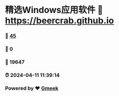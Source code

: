 # 精选Windows应用软件 :link: https://beercrab.github.io 
### :page_facing_up: [45](https://beercrab.github.io/tag.html) 
### :speech_balloon: 0 
### :hibiscus: 19647 
### :alarm_clock: 2024-04-11 11:39:14 
### Powered by :heart: [Gmeek](https://github.com/Meekdai/Gmeek)
